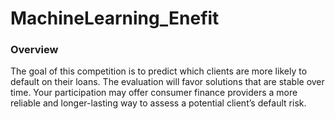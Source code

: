 # MachineLearning_Enefit
### Overview
The goal of this competition is to predict which clients are more likely to default on their loans. The evaluation will favor solutions that are stable over time.
Your participation may offer consumer finance providers a more reliable and longer-lasting way to assess a potential client’s default risk.
